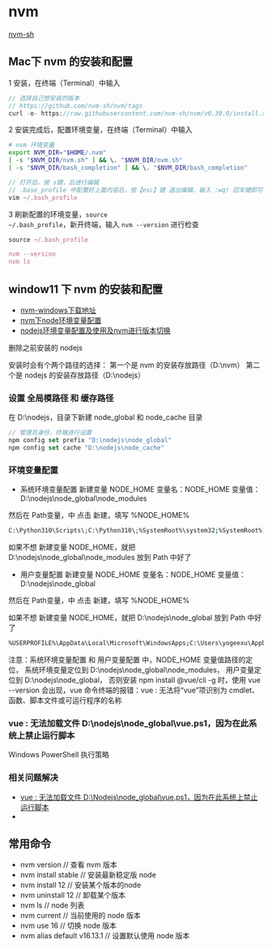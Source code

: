 # nvm
[nvm-sh](https://github.com/nvm-sh/nvm)

## Mac下 nvm 的安装和配置

1 安装，在终端（Terminal）中输入

``` js
// 选择自己想安装的版本
// https://github.com/nvm-sh/nvm/tags
curl -o- https://raw.githubusercontent.com/nvm-sh/nvm/v0.39.0/install.sh | bash
```

2 安装完成后，配置环境变量，在终端（Terminal）中输入

``` bash
# nvm 环境变量
export NVM_DIR="$HOME/.nvm"
[ -s "$NVM_DIR/nvm.sh" ] && \. "$NVM_DIR/nvm.sh"
[ -s "$NVM_DIR/bash_completion" ] && \. "$NVM_DIR/bash_completion"
```

``` js
// 打开后，按 s键，后进行编辑
// .base_profile 中配置好上面内容后，按【esc】键 退出编辑，输入 :wq! 回车键即可
vim ~/.bash_profile
```

3 刷新配置的环境变量，<code>source ~/.bash_profile</code>，新开终端，输入 <code>nvm --version</code> 进行检查

``` js
source ~/.bash_profile

nvm --version
nvm ls
```


## window11 下 nvm 的安装和配置

- [nvm-windows下载地址](https://github.com/coreybutler/nvm-windows/releases)
- [nvm下node环境变量配置](https://blog.csdn.net/m0_67393828/article/details/126062855)
- [nodejs环境变量配置及使用及nvm进行版本切换](https://blog.csdn.net/qappleh/article/details/98210168)

删除之前安装的 nodejs

安装时会有个两个路径的选择：
第一个是 nvm 的安装存放路径（D:\nvm）
第二个是 nodejs 的安装存放路径（D:\nodejs）

### 设置 全局模路径 和 缓存路径
在 D:\nodejs，目录下新建 node_global 和 node_cache 目录

``` js
// 管理员身份，终端进行设置
npm config set prefix "D:\nodejs\node_global"
npm config set cache "D:\nodejs\node_cache"
```

### 环境变量配置

- 系统环境变量配置
新建变量 NODE_HOME
变量名：NODE_HOME
变量值：D:\nodejs\node_global\node_modules

然后在 Path变量，中 点击 新建，填写 %NODE_HOME%

``` bash
C:\Python310\Scripts\;C:\Python310\;%SystemRoot%\system32;%SystemRoot%;%SystemRoot%\System32\Wbem;%SYSTEMROOT%\System32\WindowsPowerShell\v1.0\;%SYSTEMROOT%\System32\OpenSSH\;C:\ProgramData\chocolatey\bin;D:\Git\cmd;%NVM_HOME%;%NVM_SYMLINK%;%NODE_HOME%;
```

如果不想 新建变量 NODE_HOME，就把 D:\nodejs\node_global\node_modules 放到 Path 中好了

- 用户变量配置
新建变量 NODE_HOME
变量名：NODE_HOME
变量值：D:\nodejs\node_global

然后在 Path变量，中 点击 新建，填写 %NODE_HOME%

如果不想 新建变量 NODE_HOME，就把 D:\nodejs\node_global 放到 Path 中好了

``` bash
%USERPROFILE%\AppData\Local\Microsoft\WindowsApps;C:\Users\yogeexu\AppData\Local\Programs\oh-my-posh\bin;D:\Vscode\bin;%NVM_HOME%;%NVM_SYMLINK%;%NODE_HOME%;
```

注意：系统环境变量配置 和 用户变量配置 中，NODE_HOME 变量值路径的定位，
系统环境变量定位到 D:\nodejs\node_global\node_modules，
用户变量定位到 D:\nodejs\node_global，
否则安装 npm install @vue/cli -g 时，使用 vue --version 会出现，vue 命令终端的报错：vue : 无法将“vue”项识别为 cmdlet、函数、脚本文件或可运行程序的名称


### vue : 无法加载文件 D:\nodejs\node_global\vue.ps1，因为在此系统上禁止运行脚本

 Windows PowerShell 执行策略
 
 ### 相关问题解决
 - [vue : 无法加载文件 D:\Nodejs\node_global\vue.ps1，因为在此系统上禁止运行脚本](https://blog.csdn.net/jiyuzzz/article/details/121048727)
 - [](https://www.pudn.com/news/62552329b744eb386fdaeff5.html)


## 常用命令
- nvm version                // 查看 nvm 版本
- nvm install stable         // 安装最新稳定版 node
- nvm install 12             // 安装某个版本的node
- nvm uninstall 12           // 卸载某个版本
- nvm ls                     // node 列表
- nvm current                // 当前使用的 node 版本
- nvm use 16                 // 切换 node 版本
- nvm alias default v16.13.1 // 设置默认使用 node 版本



